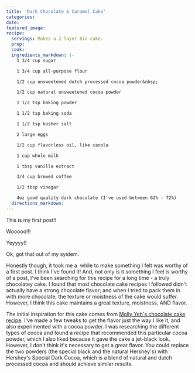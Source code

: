 ```yaml
---
title: 'Dark Chocolate & Caramel Cake'
categories:
date:
featured_image:
recipe:
  servings: Makes a 2 layer 8in cake.
  prep:
  cook:
  ingredients_markdown: |-
    1 3/4 cup sugar

    1 3/4 cup all-purpose flour

    1/2 cup unsweetened dutch processed cocoa powder&nbsp;

    1/2 cup natural unsweetened cocoa powder

    1 1/2 tsp baking powder

    1 1/2 tsp baking soda

    1 1/2 tsp kosher salt

    2 large eggs

    1/2 cup flavorless oil, like canola

    1 cup whole milk

    1 tbsp vanilla extract

    3/4 cup brewed coffee

    1/2 tbsp vinegar

    4oz good quality dark chocolate (I've used between 62% - 72%)
  directions_markdown:
---
```



This is my first post!!&nbsp;

Wooooo!!!

Yeyyyy!!

Ok, got that out of my system.

Honestly though, it took me a &nbsp;while to make something I felt was worthy of a first post. I think I've found it! And, not only is it something I feel is worthy of a post, I've been searching for this recipe for a long time - a truly chocolatey cake. I found that most chocolate cake recipes I followed didn't actually have a strong chocolate flavor; and when I tried to pack them in with more chocolate, the texture or moistness of the cake would suffer. However, I think this cake maintains a great texture, moistness, AND flavor.

The initial inspiration for this cake comes from [Molly Yeh's chocolate cake recipe](http://mynameisyeh.com/mynameisyeh/2015/9/basil-mascarpone-buttercream-frosted-chocolate-cake-a-giveaway). I've made a few tweaks to get the flavor just the way I like it, and also experimented with a cocoa powder. I was researching the different types of cocoa and found a recipe that recommended this particular cocoa powder, which I also liked because it gave the cake a jet-black look. However, I don't think it's necessary to get a great flavor. You could replace the two powders (the special black and the natural Hershey's) with Hershey's Special Dark Cocoa, which is a blend of natural and dutch processed cocoa and should achieve similar results.&nbsp;